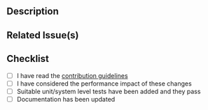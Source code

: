 ## Description

<!-- Describe your changes in detail -->

## Related Issue(s)

<!-- What issue does this PR relate to? -->

## Checklist

<!-- https://flowforge.com/handbook/development/#defining-done -->

 - [ ] I have read the [contribution guidelines](https://github.com/flowforge/flowforge/blob/main/CONTRIBUTING.md)
 - [ ] I have considered the performance impact of these changes
 - [ ] Suitable unit/system level tests have been added and they pass
 - [ ] Documentation has been updated
